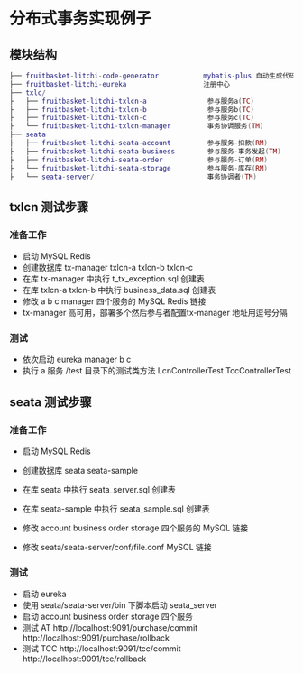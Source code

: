 # 分布式事务实现例子

## 模块结构
``` lua
├── fruitbasket-litchi-code-generator           mybatis-plus 自动生成代码
├── fruitbasket-litchi-eureka                   注册中心
├── txlc/
├   ├── fruitbasket-litchi-txlcn-a               参与服务a(TC)
├   ├── fruitbasket-litchi-txlcn-b               参与服务b(TC)
├   ├── fruitbasket-litchi-txlcn-c               参与服务c(TC)
├   └── fruitbasket-litchi-txlcn-manager         事务协调服务(TM)
├── seata
├   ├── fruitbasket-litchi-seata-account         参与服务-扣款(RM)
├   ├── fruitbasket-litchi-seata-business        参与服务-事务发起(TM)
├   ├── fruitbasket-litchi-seata-order           参与服务-订单(RM)
├   └── fruitbasket-litchi-seata-storage         参与服务-库存(RM)
├   └── seata-server/                            事务协调者(TM)

```

## txlcn 测试步骤

### 准备工作
 - 启动 MySQL Redis
 - 创建数据库 tx-manager txlcn-a txlcn-b txlcn-c
 - 在库 tx-manager 中执行 t_tx_exception.sql 创建表
 - 在库 txlcn-a txlcn-b 中执行 business_data.sql 创建表
 - 修改 a b c manager 四个服务的 MySQL Redis 链接
 - tx-manager 高可用，部署多个然后参与者配置tx-manager 地址用逗号分隔
 
### 测试
 - 依次启动 eureka manager b c
 - 执行 a 服务 /test 目录下的测试类方法 LcnControllerTest TccControllerTest

 ## seata 测试步骤
 
 ### 准备工作
 - 启动 MySQL Redis
 - 创建数据库 seata seata-sample
 - 在库 seata 中执行 seata_server.sql 创建表
 - 在库 seata-sample 中执行 seata_sample.sql 创建表
 
 - 修改 account business order storage 四个服务的 MySQL 链接
 - 修改 seata/seata-server/conf/file.conf MySQL 链接

 ### 测试
 - 启动 eureka
 - 使用 seata/seata-server/bin 下脚本启动 seata_server
 - 启动 account business order storage 四个服务
 - 测试 AT http://localhost:9091/purchase/commit http://localhost:9091/purchase/rollback
 - 测试 TCC http://localhost:9091/tcc/commit http://localhost:9091/tcc/rollback



